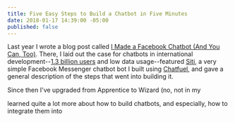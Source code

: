 ```yaml
---
title: Five Easy Steps to Build a Chatbot in Five Minutes
date: 2018-01-17 14:39:00 -05:00
published: false
---
```


Last year I wrote a blog post called [I Made a Facebook Chatbot (And You Can, Too)](https://dai-global-digital.com/facebook-chatbot.html). There, I laid out the case for chatbots in international development--[1.3 billion users](https://venturebeat.com/2017/09/14/facebook-messenger-passes-1-3-billion-monthly-active-users/) and low data usage--featured [Siti](https://www.messenger.com/t/1276881939061378), a very simple Facebook Messenger chatbot bot I built using [Chatfuel](http://www.chatfuel.com), and gave a general description of the steps that went into building it. 


Since then I've upgraded from Apprentice to Wizard (no, not in my 

learned quite a lot more about how to build chatbots, and especially, how to integrate them into 